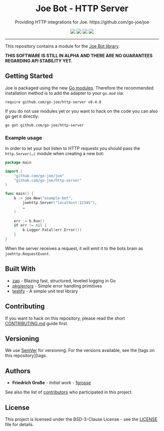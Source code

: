 <h1 align="center">Joe Bot - HTTP Server</h1>
<p align="center">Providing HTTP integrations for Joe. https://github.com/go-joe/joe</p>
<p align="center">
	<a href="https://github.com/go-joe/http-server/releases"><img src="https://img.shields.io/github/tag/go-joe/http-server.svg?label=version&color=brightgreen"></a>
	<a href="https://circleci.com/gh/go-joe/http-server/tree/master"><img src="https://circleci.com/gh/go-joe/http-server/tree/master.svg?style=shield"></a>
	<a href="https://godoc.org/github.com/go-joe/http-server"><img src="https://img.shields.io/badge/godoc-reference-blue.svg?color=blue"></a>
	<a href="https://github.com/go-joe/http-server/blob/master/LICENSE"><img src="https://img.shields.io/badge/license-BSD--3--Clause-blue.svg"></a>
</p>

---

This repository contains a module for the [Joe Bot library][joe].

**THIS SOFTWARE IS STILL IN ALPHA AND THERE ARE NO GUARANTEES REGARDING API STABILITY YET.**

## Getting Started

Joe is packaged using the new [Go modules][go-modules]. Therefore the recommended
installation method is to add the adapter to your `go.mod` via:

```
require github.com/go-joe/http-server v0.4.0
```

If you do not use modules yet or you want to hack on the code you can also go get it directly:

```bash
go get github.com/go-joe/http-server
```

### Example usage

In order to let your bot listen to HTTP requests you should pass the `http.Server(…)`
module when creating a new bot:

```go
package main

import (
	"github.com/go-joe/joe"
	"github.com/go-joe/http-server"
)

func main() {
	b := joe.New("example-bot",
		joehttp.Server("localhost:12345"),
		…
    )
	
	err := b.Run()
	if err != nil {
		b.Logger.Fatal(err.Error())
	}
}
```

When the server receives a request, it will emit it to the bots brain as `joehttp.RequestEvent`.

## Built With

* [zap](https://github.com/uber-go/zap) - Blazing fast, structured, leveled logging in Go
* [pkg/errors](https://github.com/pkg/errors) - Simple error handling primitives
* [testify](https://github.com/stretchr/testify) - A simple unit test library

## Contributing

If you want to hack on this repository, please read the short [CONTRIBUTING.md](CONTRIBUTING.md)
guide first.

## Versioning

We use [SemVer](http://semver.org/) for versioning. For the versions available,
see the [tags on this repository][tags. 

## Authors

- **Friedrich Große** - *Initial work* - [fgrosse](https://github.com/fgrosse)

See also the list of [contributors][contributors] who participated in this project.

## License

This project is licensed under the BSD-3-Clause License - see the [LICENSE](LICENSE) file for details.

[joe]: https://github.com/go-joe/joe
[go-modules]: https://github.com/golang/go/wiki/Modules
[tags]: https://github.com/go-joe/http-server/tags
[contributors]: https://github.com/github.com/go-joe/http-server/contributors
